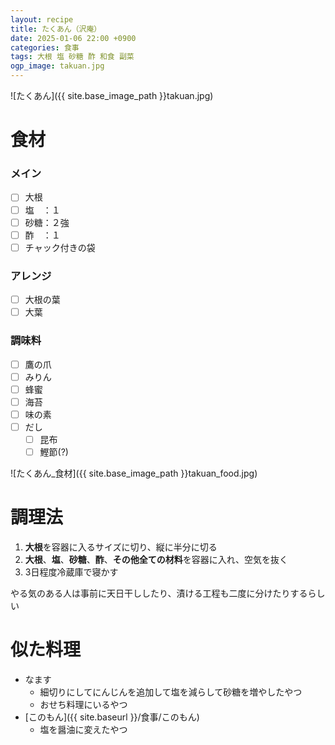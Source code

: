 ```yaml
---
layout: recipe
title: たくあん（沢庵）
date: 2025-01-06 22:00 +0900
categories: 食事
tags: 大根 塩 砂糖 酢 和食 副菜
ogp_image: takuan.jpg
---
```

![たくあん]({{ site.base_image_path }}takuan.jpg)

# 食材
### メイン
- [ ] 大根
- [ ] 塩　：１
- [ ] 砂糖：２強
- [ ] 酢　：１
- [ ] チャック付きの袋

### アレンジ
- [ ] 大根の葉
- [ ] 大葉

### 調味料
- [ ] 鷹の爪
- [ ] みりん
- [ ] 蜂蜜
- [ ] 海苔
- [ ] 味の素
- [ ] だし
  - [ ] 昆布
  - [ ] 鰹節(?)

![たくあん_食材]({{ site.base_image_path }}takuan_food.jpg)

# 調理法
1. **大根**を容器に入るサイズに切り、縦に半分に切る
2. **大根**、**塩**、**砂糖**、**酢**、**その他全ての材料**を容器に入れ、空気を抜く
3. 3日程度冷蔵庫で寝かす

やる気のある人は事前に天日干ししたり、漬ける工程も二度に分けたりするらしい

# 似た料理
- なます
  - 細切りにしてにんじんを追加して塩を減らして砂糖を増やしたやつ
  - おせち料理にいるやつ
- [このもん]({{ site.baseurl }}/食事/このもん)
  - 塩を醤油に変えたやつ